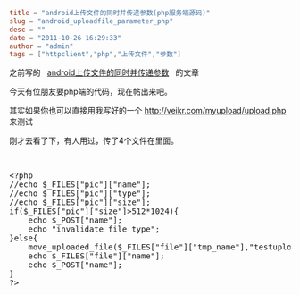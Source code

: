 ```toml
title = "android上传文件的同时并传递参数(php服务端源码)"
slug = "android_uploadfile_parameter_php"
desc = ""
date = "2011-10-26 16:29:33"
author = "admin"
tags = ["httpclient","php","上传文件","参数"]
```

之前写的   <a title="android上传文件的同时并传递参数(附源码下载)" href="http://veikr.com/201109/android_uploadfile_parameter.html" target="_blank">android上传文件的同时并传递参数</a>   的文章

今天有位朋友要php端的代码，现在帖出来吧。

其实如果你也可以直接用我写好的一个 http://veikr.com/myupload/upload.php 来测试

刚才去看了下，有人用过，传了4个文件在里面。

<!--more-->

&nbsp;
<pre>&lt;?php
//echo $_FILES["pic"]["name"];
//echo $_FILES["pic"]["type"];
//echo $_FILES["pic"]["size"];
if($_FILES["pic"]["size"]&gt;512*1024){
	echo $_POST["name"];
	echo "invalidate file type";
}else{
	move_uploaded_file($_FILES["file"]["tmp_name"],"testuploadfile/".$_FILES["file"]["name"]);
	echo $_FILES["file"]["name"];
	echo $_POST["name"];
}
?&gt;</pre>
<pre></pre>
<pre></pre>